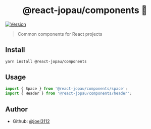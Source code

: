 <h1 align="center">@react-jopau/components 👋</h1>
<p>
  <a href="https://www.npmjs.com/package/@react-jopau/components" target="_blank">
    <img alt="Version" src="https://img.shields.io/npm/v/@react-jopau/components.svg">
  </a>
</p>

> Common components for React projects

## Install

```sh
yarn install @react-jopau/components
```

## Usage

```javascript
import { Space } from '@react-jopau/components/space';
import { Header } from '@react-jopau/components/header';
```

## Author

- Github: [@joel3112](https://github.com/joel3112)
